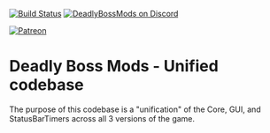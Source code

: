 [![Build Status](https://github.com/DeadlyBossMods/DBM-Unified/workflows/CI/badge.svg)](https://github.com/DeadlyBossMods/DBM-Unified/actions?workflow=CI)
[![DeadlyBossMods on Discord](https://img.shields.io/badge/discord-DeadlyBossMods-738bd7.svg?style=flat)](https://discord.gg/DeadlyBossMods)

[![Patreon](https://media.forgecdn.net/attachments/76/25/patreon-medium-button.png)](https://patreon.com/deadlybossmods)

# Deadly Boss Mods - Unified codebase
The purpose of this codebase is a "unification" of the Core, GUI, and StatusBarTimers across all 3 versions of the game.
